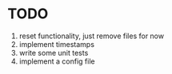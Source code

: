 # TODO

1. reset functionality, just remove files for now
2. implement timestamps
3. write some unit tests
4. implement a config file
